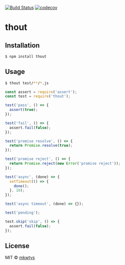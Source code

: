 [![Build Status](https://travis-ci.org/mkwtys/thout.svg?branch=master)](https://travis-ci.org/mkwtys/thout)
[![codecov](https://codecov.io/gh/mkwtys/thout/branch/master/graph/badge.svg)](https://codecov.io/gh/mkwtys/thout)

# thout

## Installation

```sh
$ npm install thout
```

## Usage

```sh
$ thout test/**/*.js
```

```js
const assert = require('assert');
const test = require('thout');

test('pass', () => {
  assert(true);
});

test('fail', () => {
  assert.fail(false);
});

test('promise resolve', () => {
  return Promise.resolve(true);
});

test('promise reject', () => {
  return Promise.reject(new Error('promise reject'));
});

test('async', (done) => {
  setTimeout(() => {
    done();
  }, 10);
});

test('async timeout', (done) => {});

test('pending');

test.skip('skip', () => {
  assert.fail(false);
});
```

## License

MIT © [mkwtys](https://github.com/mkwtys)
